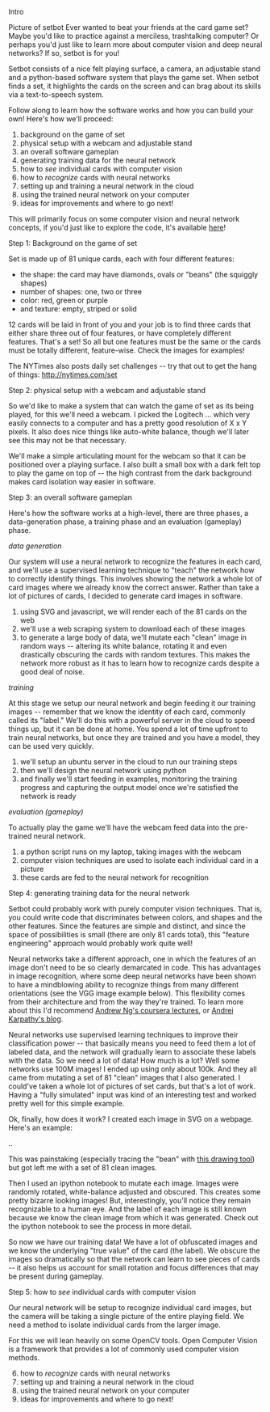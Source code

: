 Intro

Picture of setbot
Ever wanted to beat your friends at the card game set?
Maybe you'd like to practice against a merciless, trashtalking computer?
Or perhaps you'd just like to learn more about computer vision and deep neural networks?
If so, setbot is for you!

Setbot consists of a nice felt playing surface,
a camera, an adjustable stand and a python-based software system that plays the game set.
When setbot finds a set, it highlights the cards on the screen
and can brag about its skills via a text-to-speech system.

Follow along to learn how the software works and how you can build your own!
Here's how we'll proceed:

1. background on the game of set
2. physical setup with a webcam and adjustable stand
3. an overall software gameplan
4. generating training data for the neural network
5. how to *see* individual cards with computer vision
6. how to *recognize* cards with neural networks
7. setting up and training a neural network in the cloud
8. using the trained neural network on your computer
9. ideas for improvements and where to go next!

This will primarily focus on some computer vision and neural network concepts,
if you'd just like to explore the code,
it's available [here](https://github.com/yosemitebandit/setbot)!



Step 1: Background on the game of set

Set is made up of 81 unique cards, each with four different features:

* the shape: the card may have diamonds, ovals or "beans" (the squiggly shapes)
* number of shapes: one, two or three
* color: red, green or purple
* and texture: empty, striped or solid

12 cards will be laid in front of you and your job is to find three cards
that either share three out of four features, or have completely different features.
That's a set!
So all but one features must be the same or the cards must be totally different, feature-wise.
Check the images for examples!

The NYTimes also posts daily set challenges --
try that out to get the hang of things: http://nytimes.com/set



Step 2: physical setup with a webcam and adjustable stand

So we'd like to make a system that can watch the game of set as its being played,
for this we'll need a webcam.
I picked the Logitech ... which very easily connects to a computer
and has a pretty good resolution of X x Y pixels.
It also does nice things like auto-white balance,
though we'll later see this may not be that necessary.

We'll make a simple articulating mount for the webcam
so that it can be positioned over a playing surface.
I also built a small box with a dark felt top to play the game on top of --
the high contrast from the dark background makes card isolation way easier in software.



Step 3: an overall software gameplan

Here's how the software works at a high-level,
there are three phases, a data-generation phase, a training phase and an evaluation (gameplay) phase.

*data generation*

Our system will use a neural network to recognize the features in each card,
and we'll use a supervised learning technique to "teach" the network how to correctly identify things.
This involves showing the network a whole lot of card images where we already know the correct answer.
Rather than take a lot of pictures of cards, I decided to generate card images in software.

1. using SVG and javascript, we will render each of the 81 cards on the web
2. we'll use a web scraping system to download each of these images
3. to generate a large body of data, we'll mutate each "clean" image in random ways --
altering its white balance, rotating it and even drastically obscuring the cards with random textures.
This makes the network more robust as it has to learn how to recognize cards despite a good deal of noise.

*training*

At this stage we setup our neural network and begin feeding it our training images --
remember that we know the identity of each card, commonly called its "label."
We'll do this with a powerful server in the cloud to speed things up,
but it can be done at home.
You spend a lot of time upfront to train neural networks,
but once they are trained and you have a model, they can be used very quickly.

1. we'll setup an ubuntu server in the cloud to run our training steps
2. then we'll design the neural network using python
3. and finally we'll start feeding in examples, monitoring the training progress and
capturing the output model once we're satisfied the network is ready

*evaluation (gameplay)*

To actually play the game we'll have the webcam feed data into the pre-trained neural network.

1. a python script runs on my laptop, taking images with the webcam
2. computer vision techniques are used to isolate each individual card in a picture
3. these cards are fed to the neural network for recognition



Step 4: generating training data for the neural network

Setbot could probably work with purely computer vision techniques.
That is, you could write code that discriminates between colors, and shapes and the other features.
Since the features are simple and distinct,
and since the space of possibilities is small (there are only 81 cards total),
this "feature engineering" approach would probably work quite well!

Neural networks take a different approach,
one in which the features of an image don't need to be so clearly demarcated in code.
This has advantages in image recognition,
where some deep neural networks have been shown to have a mindblowing ability
to recognize things from many different orientations (see the VGG image example below).
This flexibility comes from their architecture and from the way they're trained.
To learn more about this I'd recommend [Andrew Ng's coursera lectures](), or [Andrei Karpathy's blog]().

Neural networks use supervised learning techniques to improve their classification power --
that basically means you need to feed them a lot of labeled data,
and the network will gradually learn to associate these labels with the data.
So we need a lot of data!  How much is a lot?
Well some networks use 100M images!  I ended up using only about 100k.
And they all came from mutating a set of 81 "clean" images that I also generated.
I could've taken a whole lot of pictures of set cards, but that's a lot of work.
Having a "fully simulated" input was kind of an interesting test and worked pretty well for this simple example.

Ok, finally, how does it work?
I created each image in SVG on a webpage.
Here's an example:

..

This was painstaking (especially tracing the "bean" with [this drawing tool](..))
but got left me with a set of 81 clean images.

Then I used an ipython notebook to mutate each image.
Images were randomly rotated, white-balance adjusted and obscured.
This creates some pretty bizarre looking images!
But, interestingly, you'll notice they remain recognizable to a human eye.
And the label of each image is still known because we know the clean image from which it was generated.
Check out the ipython notebook to see the process in more detail.

So now we have our training data!
We have a lot of obfuscated images and we know the underlying "true value" of the card (the label).
We obscure the images so dramatically so that the network can learn to see pieces of cards --
it also helps us account for small rotation and focus differences that may be present during gameplay.



Step 5: how to *see* individual cards with computer vision

Our neural network will be setup to recognize individual card images,
but the camera will be taking a single picture of the entire playing field.
We need a method to isolate individual cards from the larger image.

For this we will lean heavily on some OpenCV tools.
Open Computer Vision is a framework that provides a lot of commonly used computer vision methods.



6. how to *recognize* cards with neural networks
7. setting up and training a neural network in the cloud
8. using the trained neural network on your computer
9. ideas for improvements and where to go next!
